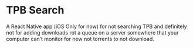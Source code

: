 # TPB Search

A React Native app (iOS Only for now) for not searching TPB  and definitely not for adding downloads rot a queue on  a server somewhere that your computer can’t monitor for new not torrents to not download.
